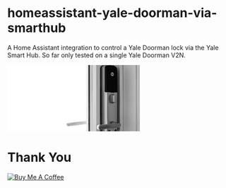 # homeassistant-yale-doorman-via-smarthub
A Home Assistant integration to control a Yale Doorman lock via the Yale Smart Hub.
So far only tested on a single Yale Doorman V2N.

<img style="width:300px;" src="web/images/logo_1024.png" alt="Doorman" />

# Thank You
<a href="https://www.buymeacoffee.com/jockesyk" target="_blank"><img src="https://www.buymeacoffee.com/assets/img/custom_images/black_img.png" alt="Buy Me A Coffee" style="height: auto !important;width: auto !important;" ></a><br>